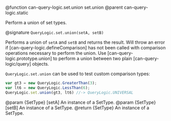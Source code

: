 @function can-query-logic.set.union set.union
@parent can-query-logic.static

Perform a union of set types.

@signature `QueryLogic.set.union(setA, setB)`

Performs a union of `setA` and `setB` and returns the
result.  Will throw an error if [can-query-logic.defineComparison] has
not been called with comparison operations
necessary to perform the union.  Use [can-query-logic.prototype.union]
to perform a union between two plain [can-query-logic/query] objects.

`QueryLogic.set.union` can be used to test custom comparison types:

```js
var gt3 = new QueryLogic.GreaterThan(3);
var lt6 = new QueryLogic.LessThan(6);
QueryLogic.set.union(gt3, lt6) //-> QueryLogic.UNIVERSAL
```

@param {SetType} [setA] An instance of a SetType.
@param {SetType} [setB] An instance of a SetType.
@return {SetType} An instance of a SetType.
